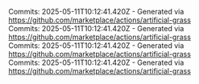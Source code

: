 Commits: 2025-05-11T10:12:41.420Z - Generated via https://github.com/marketplace/actions/artificial-grass
<br>
Commits: 2025-05-11T10:12:41.420Z - Generated via https://github.com/marketplace/actions/artificial-grass
<br>
Commits: 2025-05-11T10:12:41.420Z - Generated via https://github.com/marketplace/actions/artificial-grass
<br>
Commits: 2025-05-11T10:12:41.420Z - Generated via https://github.com/marketplace/actions/artificial-grass
<br>
